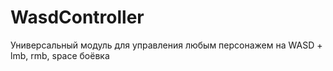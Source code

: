 # WasdController
Универсальный модуль для управления любым персонажем на WASD + lmb, rmb, space боёвка
